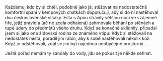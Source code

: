 <!-- dcterms:identifier = riderweblog#169 -->
<!-- dcterms:title = Nocování s vlčicemi -->
<!-- dcterms:abstract = Zdají se vám polní podmínky v kempech nepohodlné? Vezměte si s sebou vlčáka! -->
<!-- np9:categoryId = 1 -->
<!-- x4w:category = Koně -->
<!-- np9:authorId = 1 -->
<!-- np9:authorEmail = michal.valasek@altairis.cz -->
<!-- dcterms:creator = Michal Altair Valášek -->
<!-- dcterms:created = 2004-09-04T08:14:06.513+02:00 -->
<!-- dcterms:dateAccepted = 2004-09-04T08:14:06.513+02:00 -->

Každému, kdo by si chtěl, podobně jako já, stěžovat na nedostatečně komfortní spaní v kempových chatkách doporučuji, aby si do ní nastěhoval dva československé vlčáky. Esta s Apou strávily většinu noci ve vzájemné hře, jejíž pravidla (ač ne zcela odhalená) zahrnovala běhání po stěnách a tupé údery do předmětů všeho druhu. Když se konečně uklidnily, připadal jsem si jako ona židovská rodina ze známého vtipu: Když si stěžovali na nedostatek místa, poradil jim rabín, aby k sobě nastěhovali několik koz. Když je odstěhovali, zdál se jim byt najednou neobyčejně prostorný...

Ještě pořád nemám ty sandály do vody, jdu se pokusit je někde sehnat.